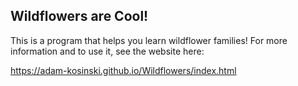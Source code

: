## Wildflowers are Cool!

This is a program that helps you learn wildflower families! For more information and to use it, see the website here:

https://adam-kosinski.github.io/Wildflowers/index.html